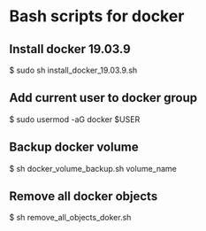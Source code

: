 Bash scripts for docker
=======================

Install docker 19.03.9
----------------------

$ sudo sh install_docker_19.03.9.sh

Add current user to docker group 
--------------------------------

$ sudo usermod -aG docker $USER

Backup docker volume 
--------------------

$ sh docker_volume_backup.sh volume_name

Remove all docker objects 
-------------------------

$ sh remove_all_objects_doker.sh
